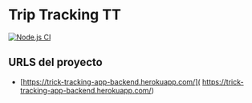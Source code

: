 # Trip Tracking TT

[![Node.js CI](https://github.com/alu0101254678/TFG-2023-YagoPerezMolanes-Backend/actions/workflows/node.js.yml/badge.svg)](https://github.com/alu0101254678/TFG-2023-YagoPerezMolanes-Backend/actions/workflows/node.js.yml)

## URLS del proyecto

* [https://trick-tracking-app-backend.herokuapp.com/]( https://trick-tracking-app-backend.herokuapp.com/)
